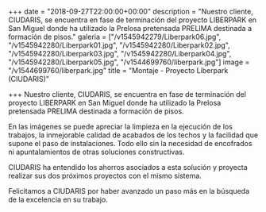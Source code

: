 +++
date = "2018-09-27T22:00:00+00:00"
description = "Nuestro cliente, CIUDARIS, se encuentra en fase de terminación del proyecto LIBERPARK en San Miguel donde ha utilizado la Prelosa pretensada PRELIMA destinada a formación de pisos."
galeria = ["/v1545942279/Liberpark06.jpg", "/v1545942280/Liberpark01.jpg", "/v1545942280/Liberpark02.jpg", "/v1545942280/Liberpark03.jpg", "/v1545942280/Liberpark04.jpg", "/v1545942280/Liberpark05.jpg", "/v1544699760/liberpark.jpg"]
image = "/v1544699760/liberpark.jpg"
title = "Montaje - Proyecto Liberpark (CIUDARIS)"

+++
Nuestro cliente, CIUDARIS, se encuentra en fase de terminación del proyecto LIBERPARK en San Miguel donde ha utilizado la Prelosa pretensada PRELIMA destinada a formación de pisos.

En las imágenes se puede apreciar la limpieza en la ejecución de los trabajos, la inmejorable calidad de acabados de los techos y la facilidad que supone el paso de instalaciones. Todo ello sin la necesidad de encofrados ni apuntalamientos de otras soluciones constructivas.

CIUDARIS ha entendido los ahorros asociados a esta solución y proyecta realizar sus dos próximos proyectos con el mismo sistema.

Felicitamos a CIUDARIS por haber avanzado un paso más en la búsqueda de la excelencia en su trabajo.